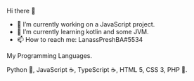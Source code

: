 Hi there 👋
- 🔭 I’m currently working on a JavaScript project.
- 🌱 I’m currently learning kotlin and some JVM.
- 📫 How to reach me: LanassPreshBA#5534

My Programming Languages.
          
Python 🐍, JavaScript ☕, TypeScript ☕, HTML 5,
CSS 3, PHP 🐘.
